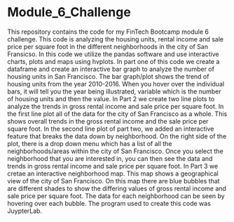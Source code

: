 # Module_6_Challenge
This repository contains the code for my FinTech Bootcamp module 6 challenge.
This code is analyzing the housing units, rental income and sale price per square foot in the different neighborhoods in the city of San Fransicso.
In this code we utilize the pandas software and use interactive charts, plots and maps using hvplots.
In part one of this code we create a dataframe and create an interactive bar graph to analyze the number of housing units in San Francisco. The bar graph/plot shows the trend of housing units from the year 2010-2016. When you hover over the individual bars, it will tell you the year being illustrated, variable which is the number of housing units and then the value.
In Part 2 we create two line plots to analyze the trends in gross rental income and sale price per square foot. In the first line plot all of the data for the city of San Francisco as a whole. This shows overall trends in the gross rental income and the sale price per square foot. In the second line plot of part two, we added an interactive feature that breaks the data down by neighborhood. On the right side of the plot, there is a drop down menu which has a list of all the neighborhoods/areas within the city of San Francisco. Once you select the neighborhood that you are interested in, you can then see the data and trends in gross rental income and sale price per square foot.
In Part 3 we cretae an interactive neighborhood map. This map shows a geographical view of the city of San Francisco. On this map there are blue bubbles that are different shades to show the differing values of gross rental income and sale price per square foot. The data for each neighborhood can be seen by hovering over each bubble.
The program used to create this code was JuypterLab.
